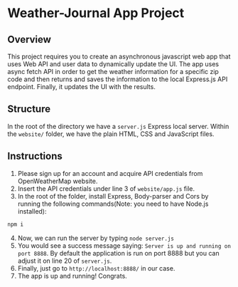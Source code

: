 # Weather-Journal App Project

## Overview
This project requires you to create an asynchronous javascript web app that uses Web API and user data to dynamically update the UI. The app uses async fetch API in order to get the weather information for a specific zip code and then returns and saves the information to the local Express.js API endpoint. Finally, it updates the UI with the results.

## Structure
In the root of the directory we have a `server.js` Express local server.
Within the `website/` folder, we have the plain HTML, CSS and JavaScript files.

## Instructions
1. Please sign up for an account and acquire API credentials from OpenWeatherMap website.
2. Insert the API credentials under line 3 of `website/app.js` file.
3. In the root of the folder, install Express, Body-parser and Cors by running the following commands(Note: you need to have Node.js installed):
```javascript
npm i
```
4. Now, we can run the server by typing `node server.js`
5. You would see a success message saying: `Server is up and running on port 8888`. By default the application is run on port 8888 but you can adjust it on line 20 of `server.js`.
6. Finally, just go to `http://localhost:8888/` in our case. 
7. The app is up and running! Congrats.